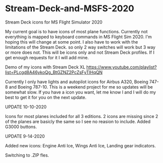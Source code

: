 # Stream-Deck-and-MSFS-2020
Stream Deck icons for MS Flight Simulator 2020

My current goal is to have icons of most plane functions. Currently not everything is mapped to keyboard commands in MS Flight Sim 2020. I'm hoping this will change at some point. I also have to work with the limitations of the Stream Deck. so only 2 way switches will work but 3 way or more does not. This will be icons only and not Stream Deck profiles. If I get enough requests for it I will add mine.

Demo of my icons with Stream Deck XL
https://www.youtube.com/playlist?list=PLcgd8A46ykoQg_BtGZNZ2PcZsFyTIHqQN

Currently I only have lights and autopilot icons for Airbus A320, Boeing 747-8 and Boeing 787-10. This is a weekend project for me so updates will be somewhat slow. If you have a icon you want, let me know I and I will do my best to get it for you on the next update.

UPDATE 10-10-2020

Icons for most planes included for all 3 editions. 2 icons are missing since 2 of the planes are basicly the same so I see no reasion to include. Added G3000 buttons.



UPDATE 9-14-2020

Added new icons: Engine Anti Ice, Wings Anti Ice, Landing gear indicators.

Switching to .ZIP fles.
